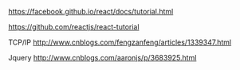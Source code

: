 
https://facebook.github.io/react/docs/tutorial.html

https://github.com/reactjs/react-tutorial

TCP/IP
http://www.cnblogs.com/fengzanfeng/articles/1339347.html

Jquery
http://www.cnblogs.com/aaronjs/p/3683925.html
